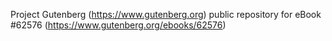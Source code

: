 Project Gutenberg (https://www.gutenberg.org) public repository for eBook #62576 (https://www.gutenberg.org/ebooks/62576)
